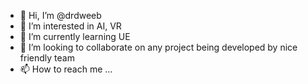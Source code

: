 - 👋 Hi, I’m @drdweeb
- 👀 I’m interested in AI, VR
- 🌱 I’m currently learning UE
- 💞️ I’m looking to collaborate on any project being developed by nice friendly team
- 📫 How to reach me ...

<!---
drdweeb/drdweeb is a ✨ special ✨ repository because its `README.md` (this file) appears on your GitHub profile.
You can click the Preview link to take a look at your changes.
--->
